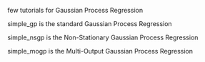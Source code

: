 few tutorials for Gaussian Process Regression

simple_gp is the standard Gaussian Process Regression

simple_nsgp is the Non-Stationary Gaussian Process Regression

simple_mogp is the Multi-Output Gaussian Process Regression
